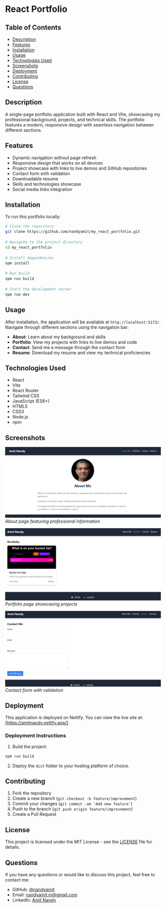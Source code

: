 # React Portfolio

## Table of Contents
- [Description](#description)
- [Features](#features)
- [Installation](#installation)
- [Usage](#usage)
- [Technologies Used](#technologies-used)
- [Screenshots](#screenshots)
- [Deployment](#deployment)
- [Contributing](#contributing)
- [License](#license)
- [Questions](#questions)

## Description
A single-page portfolio application built with React and Vite, showcasing my professional background, projects, and technical skills. The portfolio features a modern, responsive design with seamless navigation between different sections.

## Features
- Dynamic navigation without page refresh
- Responsive design that works on all devices
- Project showcase with links to live demos and GitHub repositories
- Contact form with validation
- Downloadable resume
- Skills and technologies showcase
- Social media links integration

## Installation
To run this portfolio locally:

```bash
# Clone the repository
git clone https://github.com/nandyamit/my_react_portfolio.git

# Navigate to the project directory
cd my_react_portfolio

# Install dependencies
npm install

# Run build
npm run build

# Start the development server
npm run dev
```

## Usage
After installation, the application will be available at `http://localhost:5173/`. Navigate through different sections using the navigation bar:
- **About**: Learn about my background and skills
- **Portfolio**: View my projects with links to live demos and code
- **Contact**: Send me a message through the contact form
- **Resume**: Download my resume and view my technical proficiencies

## Technologies Used
- React
- Vite
- React Router
- Tailwind CSS
- JavaScript (ES6+)
- HTML5
- CSS3
- Node.js
- npm

## Screenshots
![About Page](https://github.com/nandyamit/my_react_portfolio/blob/main/public/images/about%20page.jpg)
*About page featuring professional information*

![Portfolio Page](https://github.com/nandyamit/my_react_portfolio/blob/main/public/images/portfolio%20page.jpg)
*Portfolio page showcasing projects*

![Contact Page](https://github.com/nandyamit/my_react_portfolio/blob/main/public/images/contact%20page.jpg)
*Contact form with validation*

## Deployment
This application is deployed on Netlify. You can view the live site at: [https://amitnandy.netlify.app/]

### Deployment Instructions
1. Build the project:
```bash
npm run build
```
2. Deploy the `dist` folder to your hosting platform of choice.

## Contributing
1. Fork the repository
2. Create a new branch (`git checkout -b feature/improvement`)
3. Commit your changes (`git commit -am 'Add new feature'`)
4. Push to the branch (`git push origin feature/improvement`)
5. Create a Pull Request

## License
This project is licensed under the MIT License - see the [LICENSE](LICENSE) file for details.

## Questions
If you have any questions or would like to discuss this project, feel free to contact me:

- GitHub: [@nandyamit](https://github.com/nandyamit)
- Email: nandyamit.in@gmail.com
- LinkedIn: [Amit Nandy](https://www.linkedin.com/in/amit-nandy-bab83014/)